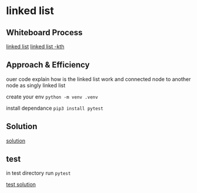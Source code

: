 # linked list

## Whiteboard Process

[linked list](./Untitled%20(2).png)
[linked list -kth](./Untitled%20(7).png)

## Approach & Efficiency

ouer code explain how is the linked list work and connected node to another node as singly linked list

create your env 
`python -m venv .venv`

install dependance
`pip3 install pytest`


## Solution

[solution](./linked_list.py)

## test
in test directory run
`pytest`

[test solution](./test/test_linked_list.py)

